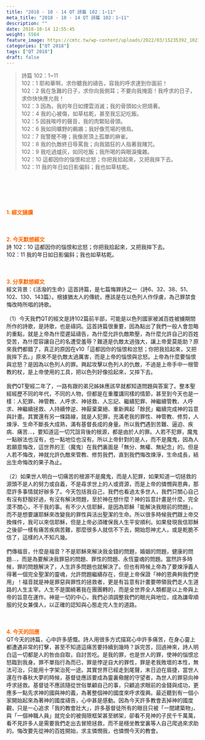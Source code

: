 ```yaml
---
title: "2018 - 10 - 14 QT 詩篇 102：1~11"
meta_title: "2018 - 10 - 14 QT 詩篇 102：1~11"
description: ""
date: 2018-10-14 12:55:45
weight: 5564
feature_image: https://cmtc.tw/wp-content/uploads/2022/03/15235392_10211799862337740_180693556567566654_o-1.webp
categories: ["QT 2018"]
tags: ["QT 2018"]
draft: false
---
```


<blockquote>詩篇 102：1~11<br />
102：1 耶和華啊，求你聽我的禱告，容我的呼求達到你面前！<br />
102：2 我在急難的日子，求你向我側耳；不要向我掩面！我呼求的日子，求你快快應允我！<br />
102：3 因為，我的年日如煙雲消滅；我的骨頭如火把燒著。<br />
102：4 我的心被傷，如草枯乾，甚至我忘記吃飯。<br />
102：5 因我唉哼的聲音，我的肉緊貼骨頭。<br />
102：6 我如同曠野的鵜鶘；我好像荒場的鴞鳥。<br />
102：7 我警醒不睡；我像房頂上孤單的麻雀。<br />
102：8 我的仇敵終日辱罵我；向我猖狂的人指著我賭咒。<br />
102：9 我吃過爐灰，如同吃飯；我所喝的與眼淚攙雜。<br />
102：10 這都因你的惱恨和忿怒；你把我拾起來，又把我摔下去。<br />
102：11 我的年日如日影偏斜；我也如草枯乾。</blockquote><br />
&nbsp;<br />
<br />
&nbsp;<br />
<br />
<span style="color: #ff6600;"><strong>1. </strong><strong>經文誦讀</strong></span><br />
<br />
<span style="color: #ff6600;"><strong> </strong></span><br />
<br />
<span style="color: #ff6600;"><strong>2. 今天默想</strong><strong>經文<br />
</strong></span>詩 102：10 這都因你的惱恨和忿怒；你把我拾起來，又把我摔下去。<br />
102：11 我的年日如日影偏斜；我也如草枯乾。<br />
<br />
&nbsp;<br />
<br />
<span style="color: #ff6600;"><strong>3. 分享默想經文<br />
</strong></span>經文背景：《活潑的生命》這首詩篇，是七篇悔罪詩之一（詩6、32、38、51、102、130、143篇）。根據猶太人的傳統，應該是在以色列人作俘虜，為己罪禁食悔改時所唱的詩歌。<br />
<br />
（1）今天我們QT的經文是詩102篇前半部，可能是以色列國家被滅百姓被擄期間所作的詩歌，是詩歌，也是禱詞。這首詩篇很重要，因為點出了我們一般人會忽略的重點，就是上帝為什麼遲延禱告，為什麼允許仇敵欺壓，為什麼允許自己的百姓受苦，為什麼容讓自己的名遭受羞辱？難道是仇敵太過強大，讓上帝愛莫能助？原來我們都錯了，真正的原因在v10「這都因你的惱恨和忿怒；你把我拾起來，又把我摔下去。」原來不是仇敵太過厲害，而是上帝的惱恨與忿怒。上帝為什麼要惱恨與忿怒？是因為以色列人的罪。興起攻擊以色列人的仇敵，不過是上帝手中一根管教的杖，是上帝使用的工具，把以色列好像拾起來，又摔下去。<br />
<br />
我們QT聖經二年了，一路有跟的弟兄姊妹應該早就都知道問題與答案了。整本聖經經歷不同的年代，不同的人物，但都是在重覆講同樣的情節，甚至到今天也是一樣：人犯罪、神管教、人呼求、神拯救、人忘記、繼續犯罪、神繼續管教、人呼求、神繼續拯救、人持續悖逆、神厭棄棄絕、重新興起「餘民」繼續完成神的旨意與計畫。其實還有另一條路線，就是人犯罪，充滿老我的罪性、神管教、修剪，人煉淨、生命不斷長大成熟，滿有基督長成的身量。所以我們遇到苦難、逼迫、疾病、痛苦…，要知道這一切咒詛背後的根源，都是由於人的罪。人若不犯罪，魔鬼一點辦法也沒有，也一點地位也沒有。所以上帝針對的是人，而不是魔鬼，因為人若願意悔改，這世界的王（魔鬼）在我們裏面是「無分、無權、無紀念」的。但是人若不悔改，神就允許仇敵來管教、修剪我們，直到我們悔改煉淨，生命成長，結出生命悔改的果子為止。<br />
<br />
（2）如果世人明白一切痛苦的根源不是魔鬼，而是人犯罪，如果知道一切拯救的源頭不是人的努力或自義，不是尋求世上的人或資源，而是上帝的憐憫與恩典，那麼許多事情就好辦多了。今天包括我自己，我們也看過太多世人，我們只關心自己有沒有舒服好過，有沒有解決問題，至於神在想什麼？神的旨意計畫是什麼，完全漠不關心，不干我的事。有不少人信耶穌，是因為耶穌「能解決我眼前的問題」，而不是想要讓耶穌來改變我的罪性與活出聖潔的生命。所以很多時候我們跟上帝交換條件，我可以來信耶穌，但是上帝必須確保我人生平安順利。如果發現我信耶穌之後卻一樣有痛苦疾病苦難，那麼很多人就信不下去，開始怨神尤人，或是乾脆不信了，這樣的人不知凡幾。<br />
<br />
們傳福音，什麼是福音？不是耶穌來解決我金錢的問題，婚姻的問題，健康的問題…，而是為要解決我罪惡的問題、罪性的問題、永恆靈魂的問題。當然許多時候，罪的問題解決了，人生許多問題也就解決了。但也有時候上帝為了要煉淨義人得著一個完全聖潔的靈魂，允許問題繼續存在，但是上帝保證「神的恩典夠我們使用」！福音就是神是罪惡與罪性的拯救者，更是有旨意有計畫要帶領我們走人生道路的人生主宰。人生不是圍繞著我在團團轉的，而是全世界全人類都是以上帝與上帝的旨意在運作。神是一切的中心，我們必須調整我們的眼光與地位，成為謙卑順服的兒女兼僕人，以正確的認知與心態走完人生的道路。<br />
<br />
&nbsp;<br />
<br />
<span style="color: #ff6600;"><strong>4. 今天的回應<br />
</strong></span>QT今天的詩篇，心中許多感慨。詩人用很多方式描寫心中許多痛苦，在身心靈上都遭遇非常的打擊，甚至不知道這痛苦要持續到幾時？訴完苦，回過神來，詩人明白這一切都是人的咎由自取，自討苦吃。是我的罪，也是世人的罪，使神的惱恨忿怒臨到我身。罪不單指行為而已，罪是悖逆自大的罪性，罪是老我敗壞的本性，無法可治，只能用十字架治死一途。其實世界已經走到尾聲，末日迫在眉捷，當世人還在作春秋大夢的時候，基督徒應該要成為靈裏儆醒的守望者，為世人的罪惡向神呼求拯救。基督徒不應該隨從世俗單顧自己的事，只顧追求眼前的金錢與成功，更應多一點先求神的國與神的義，為著整個神的國度來呼求復興。最近聽到有一個小家開始起來為著神的國度禱告，心中甚是感動。因為今天許多教會丟掉神的國度觀，只是一心追求「我的教會壯大」，許多基督徒所有的眼目只被「一間建築物」、與「一個神職人員」就完全的被侷限框架甚至綁架，卻看不見神的子民千千萬萬，看不見許多人是需要我們走出去冒險拯救，而不是穩坐教堂裏等人自己爬過來求助的。悔改要先從神的百姓開始，求主憐憫我，也憐憫今天的教會。<br />
<br />
&nbsp;
        
